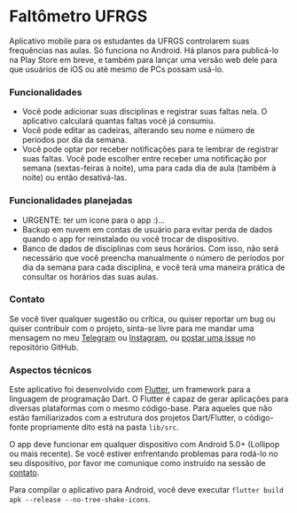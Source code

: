 # Faltômetro UFRGS

Aplicativo mobile para os estudantes da UFRGS controlarem suas frequências nas aulas. Só funciona
no Android. Há planos para publicá-lo na Play Store em breve, e também para lançar uma versão web
dele para que usuários de iOS ou até mesmo de PCs possam usá-lo.

### Funcionalidades
- Você pode adicionar suas disciplinas e registrar suas faltas nela. O aplicativo calculará quantas
faltas você já consumiu.
- Você pode editar as cadeiras, alterando seu nome e número de períodos por dia da semana.
- Você pode optar por receber notificações para te lembrar de registrar suas faltas. Você pode
escolher entre receber uma notificação por semana (sextas-feiras à noite), uma para cada dia de aula
(também à noite) ou então desativá-las.

### Funcionalidades planejadas
- URGENTE: ter um ícone para o app :)...
- Backup em nuvem em contas de usuário para evitar perda de dados quando o app for reinstalado ou
você trocar de dispositivo.
- Banco de dados de disciplinas com seus horários. Com isso, não será necessário que você preencha
manualmente o número de períodos por dia da semana para cada disciplina, e você terá uma maneira
prática de consultar os horários das suas aulas.

### Contato
Se você tiver qualquer sugestão ou crítica, ou quiser reportar um bug ou quiser contribuir com o
projeto, sinta-se livre para me mandar uma mensagem no meu [Telegram](https://t.me/bernardolansing)
ou [Instagram](https://instagram.com/bernardolansing), ou
[postar uma issue](https://github.com/bernardolansing/faltometro_ufrgs/issues) no repositório
GitHub.

### Aspectos técnicos
Este aplicativo foi desenvolvido com [Flutter](https://flutter.dev/), um framework para a linguagem
de programação Dart. O Flutter é capaz de gerar aplicações para diversas plataformas com o mesmo
código-base. Para aqueles que não estão familiarizados com a estrutura dos projetos Dart/Flutter,
o código-fonte propriamente dito está na pasta `lib/src`.

O app deve funcionar em qualquer dispositivo com Android 5.0+ (Lollipop ou mais recente). Se você
estiver enfrentando problemas para rodá-lo no seu dispositivo, por favor me comunique como
instruído na sessão de [contato](#contato).

Para compilar o aplicativo para Android, você deve executar `flutter build apk --release
--no-tree-shake-icons`.

